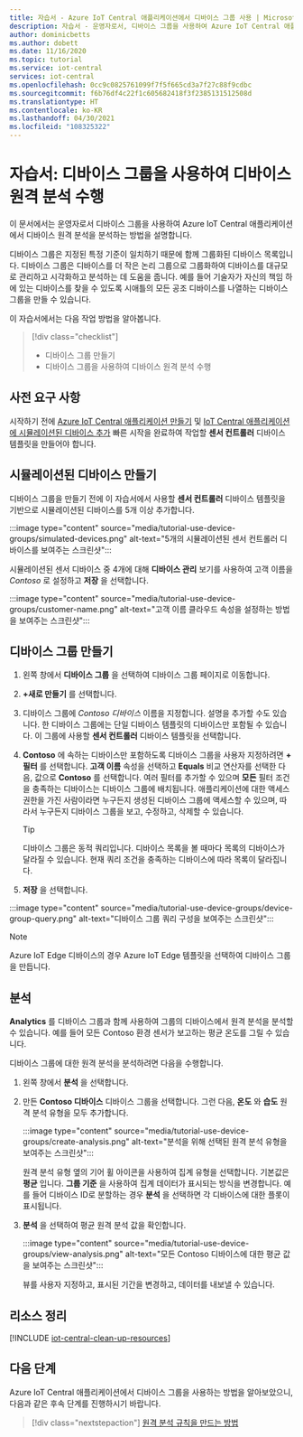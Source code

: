```yaml
---
title: 자습서 - Azure IoT Central 애플리케이션에서 디바이스 그룹 사용 | Microsoft Docs
description: 자습서 - 운영자로서, 디바이스 그룹을 사용하여 Azure IoT Central 애플리케이션의 디바이스에서 원격 분석을 분석하는 방법을 알아봅니다.
author: dominicbetts
ms.author: dobett
ms.date: 11/16/2020
ms.topic: tutorial
ms.service: iot-central
services: iot-central
ms.openlocfilehash: 0cc9c0825761099f7f5f665cd3a7f27c88f9cdbc
ms.sourcegitcommit: f6b76df4c22f1c605682418f3f2385131512508d
ms.translationtype: HT
ms.contentlocale: ko-KR
ms.lasthandoff: 04/30/2021
ms.locfileid: "108325322"
---
```

# <a name="tutorial-use-device-groups-to-analyze-device-telemetry"></a>자습서: 디바이스 그룹을 사용하여 디바이스 원격 분석 수행

이 문서에서는 운영자로서 디바이스 그룹을 사용하여 Azure IoT Central 애플리케이션에서 디바이스 원격 분석을 분석하는 방법을 설명합니다.

디바이스 그룹은 지정된 특정 기준이 일치하기 때문에 함께 그룹화된 디바이스 목록입니다. 디바이스 그룹은 디바이스를 더 작은 논리 그룹으로 그룹화하여 디바이스를 대규모로 관리하고 시각화하고 분석하는 데 도움을 줍니다. 예를 들어 기술자가 자신의 책임 하에 있는 디바이스를 찾을 수 있도록 시애틀의 모든 공조 디바이스를 나열하는 디바이스 그룹을 만들 수 있습니다.

이 자습서에서는 다음 작업 방법을 알아봅니다.

> [!div class="checklist"]
> * 디바이스 그룹 만들기
> * 디바이스 그룹을 사용하여 디바이스 원격 분석 수행

## <a name="prerequisites"></a>사전 요구 사항

시작하기 전에 [Azure IoT Central 애플리케이션 만들기](./quick-deploy-iot-central.md) 및 [IoT Central 애플리케이션에 시뮬레이션된 디바이스 추가](./quick-create-simulated-device.md) 빠른 시작을 완료하여 작업할 **센서 컨트롤러** 디바이스 템플릿을 만들어야 합니다.

## <a name="create-simulated-devices"></a>시뮬레이션된 디바이스 만들기

디바이스 그룹을 만들기 전에 이 자습서에서 사용할 **센서 컨트롤러** 디바이스 템플릿을 기반으로 시뮬레이션된 디바이스를 5개 이상 추가합니다.


:::image type="content" source="media/tutorial-use-device-groups/simulated-devices.png" alt-text="5개의 시뮬레이션된 센서 컨트롤러 디바이스를 보여주는 스크린샷":::

시뮬레이션된 센서 디바이스 중 4개에 대해 **디바이스 관리** 보기를 사용하여 고객 이름을 *Contoso* 로 설정하고 **저장** 을 선택합니다.

:::image type="content" source="media/tutorial-use-device-groups/customer-name.png" alt-text="고객 이름 클라우드 속성을 설정하는 방법을 보여주는 스크린샷":::

## <a name="create-a-device-group"></a>디바이스 그룹 만들기

1. 왼쪽 창에서 **디바이스 그룹** 을 선택하여 디바이스 그룹 페이지로 이동합니다.

1. **+새로 만들기** 를 선택합니다.

1. 디바이스 그룹에 *Contoso 디바이스* 이름을 지정합니다. 설명을 추가할 수도 있습니다. 한 디바이스 그룹에는 단일 디바이스 템플릿의 디바이스만 포함될 수 있습니다. 이 그룹에 사용할 **센서 컨트롤러** 디바이스 템플릿을 선택합니다.

1. **Contoso** 에 속하는 디바이스만 포함하도록 디바이스 그룹을 사용자 지정하려면 **+ 필터** 를 선택합니다. **고객 이름** 속성을 선택하고 **Equals** 비교 연산자를 선택한 다음, 값으로 **Contoso** 를 선택합니다. 여러 필터를 추가할 수 있으며 **모든** 필터 조건을 충족하는 디바이스는 디바이스 그룹에 배치됩니다. 애플리케이션에 대한 액세스 권한을 가진 사람이라면 누구든지 생성된 디바이스 그룹에 액세스할 수 있으며, 따라서 누구든지 디바이스 그룹을 보고, 수정하고, 삭제할 수 있습니다.

    > [!TIP]
    > 디바이스 그룹은 동적 쿼리입니다. 디바이스 목록을 볼 때마다 목록의 디바이스가 달라질 수 있습니다. 현재 쿼리 조건을 충족하는 디바이스에 따라 목록이 달라집니다.

1. **저장** 을 선택합니다.

:::image type="content" source="media/tutorial-use-device-groups/device-group-query.png" alt-text="디바이스 그룹 쿼리 구성을 보여주는 스크린샷":::

> [!NOTE]
> Azure IoT Edge 디바이스의 경우 Azure IoT Edge 템플릿을 선택하여 디바이스 그룹을 만듭니다.

## <a name="analytics"></a>분석

**Analytics** 를 디바이스 그룹과 함께 사용하여 그룹의 디바이스에서 원격 분석을 분석할 수 있습니다. 예를 들어 모든 Contoso 환경 센서가 보고하는 평균 온도를 그릴 수 있습니다.

디바이스 그룹에 대한 원격 분석을 분석하려면 다음을 수행합니다.

1. 왼쪽 창에서 **분석** 을 선택합니다.

1. 만든 **Contoso 디바이스** 디바이스 그룹을 선택합니다. 그런 다음, **온도** 와 **습도** 원격 분석 유형을 모두 추가합니다.

    :::image type="content" source="media/tutorial-use-device-groups/create-analysis.png" alt-text="분석을 위해 선택된 원격 분석 유형을 보여주는 스크린샷":::

    원격 분석 유형 옆의 기어 휠 아이콘을 사용하여 집계 유형을 선택합니다. 기본값은 **평균** 입니다. **그룹 기준** 을 사용하여 집계 데이터가 표시되는 방식을 변경합니다. 예를 들어 디바이스 ID로 분할하는 경우 **분석** 을 선택하면 각 디바이스에 대한 플롯이 표시됩니다.

1. **분석** 을 선택하여 평균 원격 분석 값을 확인합니다.

    :::image type="content" source="media/tutorial-use-device-groups/view-analysis.png" alt-text="모든 Contoso 디바이스에 대한 평균 값을 보여주는 스크린샷":::

    뷰를 사용자 지정하고, 표시된 기간을 변경하고, 데이터를 내보낼 수 있습니다.

## <a name="clean-up-resources"></a>리소스 정리

[!INCLUDE [iot-central-clean-up-resources](../../../includes/iot-central-clean-up-resources.md)]

## <a name="next-steps"></a>다음 단계

Azure IoT Central 애플리케이션에서 디바이스 그룹을 사용하는 방법을 알아보았으니, 다음과 같은 후속 단계를 진행하시기 바랍니다.

> [!div class="nextstepaction"]
> [원격 분석 규칙을 만드는 방법](tutorial-create-telemetry-rules.md)
